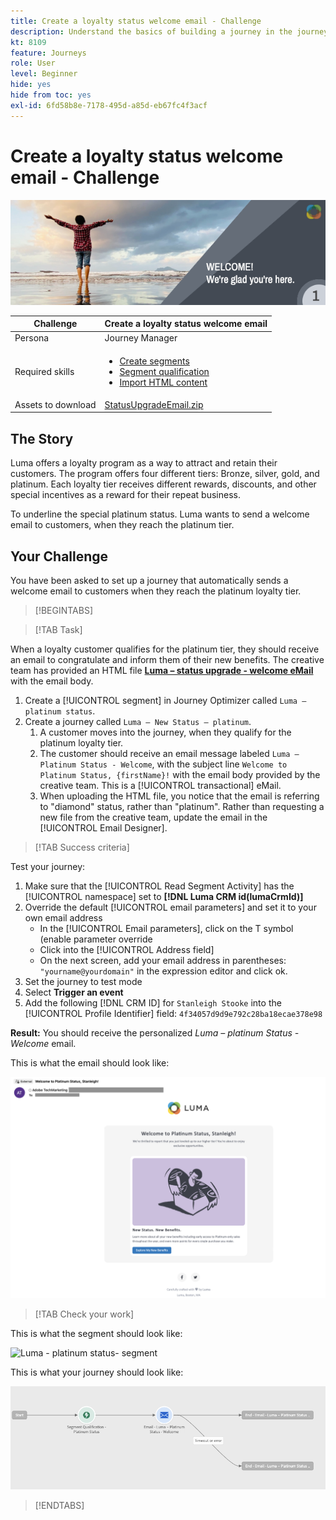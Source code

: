 ```yaml
---
title: Create a loyalty status welcome email - Challenge
description: Understand the basics of building a journey in the journey canvas.
kt: 8109
feature: Journeys
role: User
level: Beginner
hide: yes
hide from toc: yes
exl-id: 6fd58b8e-7178-495d-a85d-eb67fc4f3acf
---
```

# Create a loyalty status welcome email - Challenge

![Loyalty status welcome email - Challenge Banner](/help/challenges/assets/email-assets/luma-transactional-onboarding-1.png)

|Challenge|Create a loyalty status welcome email|
|---|---|
|Persona|Journey Manager|
|Required skills|<ul><li>[Create segments](https://experienceleague.adobe.com/docs/journey-optimizer-learn/tutorials/profiles-segments-subscriptions/create-segments.html)</li> <li>[Segment qualification](https://experienceleague.adobe.com/docs/journey-optimizer-learn/tutorials/create-journeys/use-case-read-segment-qualification.html)</li><li>[Import HTML content](https://experienceleague.adobe.com/docs/journey-optimizer-learn/tutorials/email-channel/import-and-author-html-email-content.html)</li></ul>|
|Assets to download|[StatusUpgradeEmail.zip](/help/challenges/assets/email-assets/StatusUpgradeEmail.zip)|

## The Story

Luma offers a loyalty program as a way to attract and retain their customers. The program offers four different tiers: Bronze, silver, gold, and platinum. Each loyalty tier receives different rewards, discounts, and other special incentives as a reward for their repeat business.

To underline the special platinum status. Luma wants to send a welcome email to customers, when they reach the platinum tier.

## Your Challenge

You have been asked to set up a journey that automatically sends a welcome email to customers when they reach the platinum loyalty tier.

>[!BEGINTABS]

>[!TAB Task]

When a loyalty customer qualifies for the platinum tier, they should receive an email to congratulate and inform them of their new benefits. The creative team has provided an HTML file **[Luma – status upgrade - welcome eMail](/help/challenges/assets/email-assets/StatusUpgradeEmail.zip)** with the email body.

1.   Create a [!UICONTROL segment] in Journey Optimizer called `Luma – platinum status`.
2.   Create a journey called `Luma – New Status – platinum`. 
     1. A customer moves into the journey, when they qualify for the platinum loyalty tier. 
     2. The customer should receive an email message labeled `Luma – Platinum Status - Welcome`, with the subject line `Welcome to Platinum Status, {firstName}!` with the email body provided by the creative team. This is a [!UICONTROL transactional] eMail.
     3. When uploading the HTML file, you notice that the email is referring to "diamond" status, rather than "platinum". Rather than requesting a new file from the creative team, update the email in the [!UICONTROL Email Designer].

>[!TAB Success criteria]

Test your journey: 

1.  Make sure that the [!UICONTROL Read Segment Activity] has the [!UICONTROL namespace] set to **[!DNL Luma CRM id(lumaCrmId)]**
2.  Override the default [!UICONTROL email parameters] and set it to your own email address 
       * In the [!UICONTROL Email parameters], click on the T symbol (enable parameter override
       * Click into the [!UICONTROL Address field]
       * On the next screen, add your email address in parentheses: `"yourname@yourdomain"` in the expression editor and click ok.
3.  Set the journey to test mode 
4.  Select **Trigger an event** 
5.  Add the following [!DNL CRM ID] for `Stanleigh Stooke` into the [!UICONTROL Profile Identifier] field: `4f34057d9d9e792c28ba18ecae378e98`

**Result:** You should receive the personalized *Luma – platinum Status - Welcome* email. 

This is what the email should look like:

![Luma – status upgrade - welcome eMail](/help/challenges/assets/status-upgrade-welcome-email.png)

>[!TAB Check your work]

This is what the segment should look like: 

![Luma - platinum status- segment](/)

This is what your journey should look like: 

![platinum-status-upgrade-journey](/help/challenges/assets/journey-luma-status-upgrade.png)

>[!ENDTABS]
